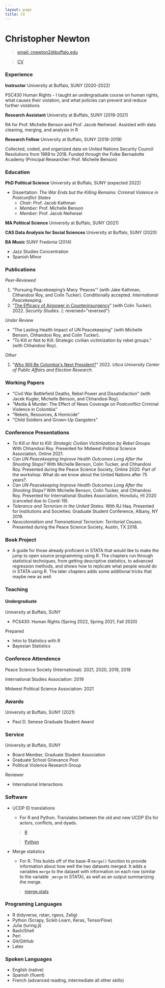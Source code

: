 ```yaml
---
layout: page
title: CV
---
```


# Christopher Newton
> [email: cnewton2@buffalo.edu](mailto:cnewton2@buffalo.edu)

> [CV](https://github.com/newton-c/newton-c.github.io/tree/main/content/assets/newton_CV.pdf)

### Experience
**Instructor** University at Buffalo, SUNY (2020-2022)

PSC430 Human Rights - I taught an undergraduate course on human rights, what causes their violation, and what policies can prevent and reduce further violations

**Research Assistant** University at Buffalo, SUNY (2019-2021)

RA for Prof. Michelle Benson and Prof. Jacob Neiheisel. Assisted with data cleaning, merging, and analysis in R

**Research Fellow** University at Buffalo, SUNY (2018-2019)

Collected, coded, and organized data on United Nations Security Council Resolutions from 1989 to 2018. Funded through the Folke Bernadotte Academy (Principal Researcher: Prof. Michelle Benson)

### Education
**PhD Political Science** University at Buffalo, SUNY (expected 2022)

- Dissertation: *The War Ends but the Killing Remains: Criminal Violence in Postconflict States*
  - *Chair:* Prof. Jacob Kathman
  - *Member:* Prof. Michelle Benson
  - *Member:* Prof. Jacob Neiheisel

**MA Political Science** University at Buffalo, SUNY (2021)

**CAS Data Analysis for Social Sciences** University at Buffalo, SUNY (2020)

**BA Music** SUNY Fredonia (2014)
- Jazz Studies Concentration
- Spanish Minor

### Publications
*Peer-Reviewed*

1. "Pursuing Peacekeeping’s Many ‘Peaces’" (with Jake Kathman, Chhandosi Roy, and Colin Tucker). Conditionally accepted. *International Peacekeeping*.
2. "[The Efficacy of Airpower in Counterinsurgency](https://www.tandfonline.com/doi/abs/10.1080/09636412.2022.2065926?journalCode=fsst20)" (with Colin Tucker). 2022. *Security Studies*.
 {: reversed="reversed"}

*Under Review*

- "The Lasting Health Impact of UN Peacekeeping" (with Michelle Benson, Chhandosi Roy, and Colin Tucker).
- "To Kill or Not to Kill: Strategic civilian victimization by rebel groups." (with Chhandosi Roy).

*Other*

1. "[Who Will Be Colombia's Next President?](https://www.ucpublicaffairs.com/home/2022/4/27/who-will-be-colombias-next-president)" 2022. *Utica University Center of Public Affairs and Election Research.*

### Working Papers
- "Civil War Battlefield Deaths, Rebel Power and Dissatisfaction" (with Jacek Kugler, Michelle Benson, and Chhandosi Roy).
- "Media & Murder: The Effect of News Coverage on Postconflict Criminal Violence in Colombia"
- "Rebels, Resources, & Homicide"
- "Child Soldiers and Grown-Up Gangsters"


### Conference Presentations
- *To Kill or Not to Kill: Strategic Civilian Victimization by Rebel Groups* With Chhandosi Roy. Presented for Midwest Political Science Association, Online 2021.
- *Can UN Peacekeeping Improve Health Outcomes Long After the Shooting Stops?* With Michelle Benson, Colin Tucker, and Chhandosi Roy. Presented during the Peace Science Society, Online 2020. Part of the workshop: What do we know about the United Nations after 75 years?.
- *Can UN Peacekeeping Improve Health Outcomes Long After the Shooting Stops?* With Michelle Benson, Colin Tucker, and Chhandosi Roy. Presented for International Studies Association, Honolulu, HI 2020 (canceled due to Covid-19).
- *Tolerance and Terrorism in the United States.* With RJ Haq. Presented for Institutions and Societies: Graduate Student Conference, Albany, NY 2019.
- *Neocolonialism and Transnational Terrorism: Territorial Causes*. Presented during the Peace Science Society, Austin, TX 2018.

### Book Project
- A guide for those already proficient in STATA that would like to make the jump to open source programming using R. The chapters run through statistical techniques, from getting descriptive statistics, to advanced regression methods, and shows how to replicate what people would do in STATA using R. The later chapters adds some additional tricks that maybe new as well.

### Teaching
#### Undergraduate
University at Buffalo, SUNY

- PCS430: Human Rights (Spring 2022, Spring 2021, Fall 2020)

Prepared

- Intro to Statistics with R
- Bayesian Statistics

### Conferece Attendence
Peace Science Society (International): 2021, 2020, 2019, 2018

International Studies Association: 2019

Midwest Political Science Association: 2021

### Awards
University at Buffalo, SUNY (2021)
- Paul D. Senese Graduate Student Award

### Service
University at Buffalo, SUNY
- Board Member, Graduate Student Association
- Graduate School Grievance Pool
- Political Violence Research Group

Reviewer
- International Interactions



### Software
- UCDP ID translations
  - For R and Python. Translates between the old and new UCDP IDs for actors, conflicts, and dyads.

  > [R](https://github.com/newton-c/UCDP_ID_translation_R)

  > [Python](https://github.com/newton-c/UCDP_ID_translation_python)
- Merge statistics
  - For R. This builds off of the base-R `merge()` function to provide information about how well the two datasets merged. It adds a variables `merge` to the dataset with information on each row (similar to the variable `_merge` in STATA), as well as an output summarizing the merge.

  > [merge.stats](https://github.com/newton-c/merge_stats_R)


### Programing Languages
- R (tidyverse, rstan, rgeos, Zelig)
- Python (Scrapy, Scikit-Learn, Keras, TensorFlow)
- Julia (turing.jl)
- Bash/Shell
- Perl
- Git/GitHub
- Latex

### Spoken Languages
- English (native)
- Spanish (fluent)
- French (advanced reading, intermediate all other skills)
